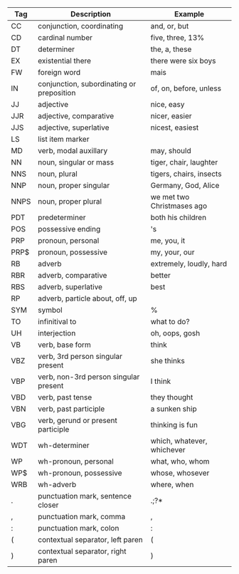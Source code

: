 | Tag  | Description  |  Example 
|------|---|---|
| CC  | conjunction, coordinating  |  and, or, but |  
| CD  | cardinal number | five, three, 13% | 
| DT  | determiner | the, a, these  |   
| EX  | existential there  | there were six boys  | 
| FW  | foreign word  | mais  |   
| IN  | conjunction, subordinating or preposition  |  of, on, before, unless |   
| JJ  |  adjective | nice, easy  |   
| JJR  | adjective, comparative   |  nicer, easier |   
| JJS  | adjective, superlative |	nicest, easiest  |      
| LS  | list item marker   |   |   
| MD  |  verb, modal auxillary |  may, should |   
| NN |	noun, singular or mass | tiger, chair, laughter|
| NNS |	noun, plural |	tigers, chairs, insects|
| NNP |	noun, proper singular |	Germany, God, Alice|
| NNPS |	noun, proper plural |	we met two Christmases ago|
| PDT |	predeterminer |	both his children|
| POS |	possessive ending |	's|
| PRP |	pronoun, personal |	me, you, it|
| PRP$| 	pronoun, possessive |	my, your, our|
| RB |	adverb |	extremely, loudly, hard |
| RBR |	adverb, comparative |	better|
| RBS |	adverb, superlative |	best|
| RP |	adverb, particle 	about, off, up|
| SYM |	symbol |	%|
|TO |	infinitival to |	what to do?|
|UH |	interjection |	oh, oops, gosh|
|VB |	verb, base form |	think|
|VBZ |	verb, 3rd person singular present |	she thinks|
|VBP |	verb, non-3rd person singular present |	I think|
|VBD |	verb, past tense |	they thought|
|VBN |	verb, past participle |	a sunken ship|
|VBG |	verb, gerund or present participle |	thinking is fun|
|WDT |	wh-determiner |	which, whatever, whichever|
|WP |	wh-pronoun, personal | what, who, whom|
|WP$ |	wh-pronoun, possessive |	whose, whosever|
|WRB |	wh-adverb |	where, when|
|. |	punctuation mark, sentence closer |	.;?*|
|, |	punctuation mark, comma |	,|
|: |	punctuation mark, colon |	:|
|( |	contextual separator, left paren |	(|
|) |	contextual separator, right paren |	) |